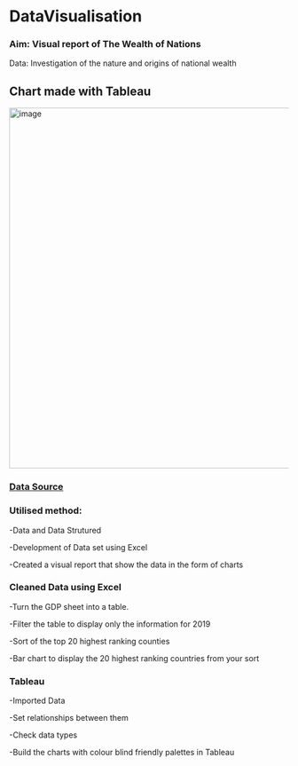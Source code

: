 # DataVisualisation

### Aim: Visual report of The Wealth of Nations

Data: Investigation of the nature and origins of national wealth

## Chart made with Tableau

<img width="650" alt="image" src="https://user-images.githubusercontent.com/129383432/229284958-c267814b-12fb-44cd-9e43-c84624ab891a.png">

### [Data Source](https://justit831.sharepoint.com/:x:/s/DataAnalyticsProgramme-NewStandards/EVK1dsCfWvZMpvJzG9QaQk8B1nxx7hYR0KtGfbzJauf94g?e=CR1LFE)

### Utilised method:

-Data and Data Strutured

-Development of Data set using Excel

-Created a visual report that show the data in the form of charts

### Cleaned Data using **Excel**

-Turn the GDP sheet into a table.

-Filter the table to display only the information for 2019

-Sort of the top 20 highest ranking counties

-Bar chart to display the 20 highest ranking countries from your sort

### Tableau

-Imported Data

-Set relationships between them

-Check data types

-Build the charts with colour blind friendly palettes in Tableau





